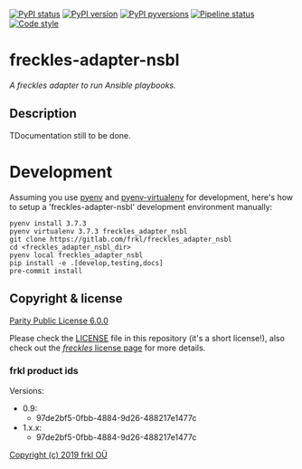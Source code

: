 [![PyPI status](https://img.shields.io/pypi/status/freckles-adapter-nsbl.svg)](https://pypi.python.org/pypi/freckles-adapter-nsbl/)
[![PyPI version](https://img.shields.io/pypi/v/freckles-adapter-nsbl.svg)](https://pypi.python.org/pypi/freckles-adapter-nsbl/)
[![PyPI pyversions](https://img.shields.io/pypi/pyversions/freckles-adapter-nsbl.svg)](https://pypi.python.org/pypi/freckles-adapter-nsbl/)
[![Pipeline status](https://gitlab.com/freckles-io/freckles-adapter-nsbl/badges/develop/pipeline.svg)](https://gitlab.com/frkl/freckles-adapter-nsbl/pipelines)
[![Code style](https://img.shields.io/badge/code%20style-black-000000.svg)](https://github.com/ambv/black)

# freckles-adapter-nsbl

*A freckles adapter to run Ansible playbooks.*


## Description

TDocumentation still to be done.

# Development

Assuming you use [pyenv](https://github.com/pyenv/pyenv) and [pyenv-virtualenv](https://github.com/pyenv/pyenv-virtualenv) for development, here's how to setup a 'freckles-adapter-nsbl' development environment manually:

    pyenv install 3.7.3
    pyenv virtualenv 3.7.3 freckles_adapter_nsbl
    git clone https://gitlab.com/frkl/freckles_adapter_nsbl
    cd <freckles_adapter_nsbl_dir>
    pyenv local freckles_adapter_nsbl
    pip install -e .[develop,testing,docs]
    pre-commit install


## Copyright & license

[Parity Public License 6.0.0](https://licensezero.com/licenses/parity)


Please check the [LICENSE](/LICENSE) file in this repository (it's a short license!), also check out the [*freckles* license page](https://freckles.io/license) for more details.

### frkl product ids

Versions:

  - 0.9:
    - 97de2bf5-0fbb-4884-9d26-488217e1477c
  - 1.x.x:
    - 97de2bf5-0fbb-4884-9d26-488217e1477c

[Copyright (c) 2019 frkl OÜ](https://frkl.io)
